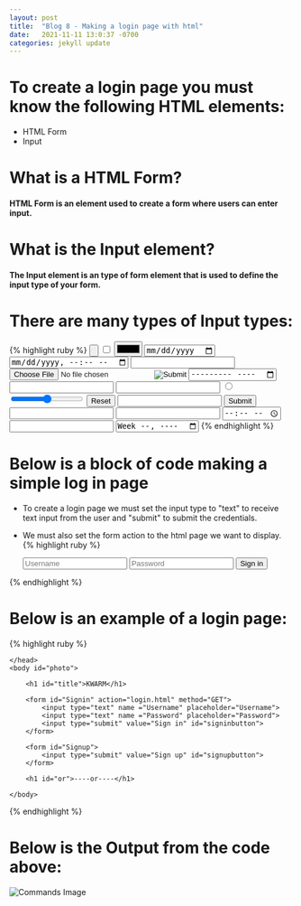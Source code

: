 ```yaml
---
layout: post
title:  "Blog 8 - Making a login page with html"
date:   2021-11-11 13:0:37 -0700
categories: jekyll update
---
```


# **To create a login page you must know the following HTML elements:**
* HTML Form
* Input

# **What is a HTML Form?**
#### HTML Form is an element used to create a form where users can enter input.

# **What is the Input element?**
#### The Input element is an type of form element that is used to define the input type of your form.

# **There are many types of Input types:**
{% highlight ruby %}
<input type="button">
<input type="checkbox">
<input type="color">
<input type="date">
<input type="datetime-local">
<input type="email">
<input type="file">
<input type="hidden">
<input type="image">
<input type="month">
<input type="number">
<input type="password">
<input type="radio">
<input type="range">
<input type="reset">
<input type="search">
<input type="submit">
<input type="tel">
<input type="text"> 
<input type="time">
<input type="url">
<input type="week">
{% endhighlight %}

# **Below is a block of code making a simple log in page**
* To create a login page we must set the input type to "text" to receive text input from the user and "submit" to submit the credentials.
* We must also set the form action to the html page we want to display.
{% highlight ruby %}

    <form id="Signin" action="login.html" method="GET">
        <input type="text" name ="Username" placeholder="Username">
        <input type="text" name ="Password" placeholder="Password">            
        <input type="submit" value="Sign in" id="signinbutton">
    </form>
{% endhighlight %}


# **Below is an example of a login page:**

{% highlight ruby %}
<!DOCTYPE html>
<html lang="en">

<html>
    <head>
        <meta charset="UTF-8">
        <meta http-equiv="X-UA-Compatible" content="IE=edge">
        <meta name="viewport" content="width=device-width, initial-scale=1.0">
        <title>Sign in</title>
        <link rel="stylesheet" href="login.css" />
            <!-- Load icon library -->
        <link rel="stylesheet" href="https://cdnjs.cloudflare.com/ajax/libs/font-awesome/4.7.0/css/font-awesome.min.css">
    
    </head>
    <body id="photo">
        
        <h1 id="title">KWARM</h1>
        
        <form id="Signin" action="login.html" method="GET">
            <input type="text" name ="Username" placeholder="Username">
            <input type="text" name ="Password" placeholder="Password">            
            <input type="submit" value="Sign in" id="signinbutton">
        </form>

        <form id="Signup">
            <input type="submit" value="Sign up" id="signupbutton">
        </form>

        <h1 id="or">----or----</h1>
        
    </body>
</html>
{% endhighlight %}

# **Below is the Output from the code above:**
![Commands Image](https://topramanc.github.io/Images/login.jpg)